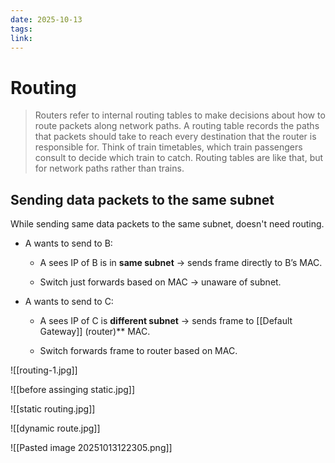 ```yaml
---
date: 2025-10-13
tags:
link:
---
```


# Routing

> Routers refer to internal routing tables to make decisions about how to route packets along network paths. A routing table records the paths that packets should take to reach every destination that the router is responsible for. Think of train timetables, which train passengers consult to decide which train to catch. Routing tables are like that, but for network paths rather than trains.

## Sending data packets to the same subnet

While sending same data packets to the same subnet, doesn't need routing. 

- A wants to send to B:
    
    - A sees IP of B is in **same subnet** → sends frame directly to B’s MAC.
        
    - Switch just forwards based on MAC → unaware of subnet.
        
- A wants to send to C:
    
    - A sees IP of C is **different subnet** → sends frame to [[Default Gateway]] (router)** MAC.
        
    - Switch forwards frame to router based on MAC.



![[routing-1.jpg]]

![[before assinging static.jpg]]

![[static routing.jpg]]

![[dynamic route.jpg]]

![[Pasted image 20251013122305.png]]
